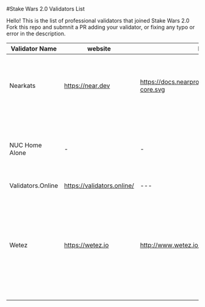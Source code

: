 #Stake Wars 2.0 Validators List

Hello! This is the list of professional validators that joined Stake Wars 2.0
Fork this repo and submnit a PR adding your validator, or fixing any typo or error in the description.

| Validator Name | website | Logo | Blurb | Account ID | Fees | Country |
| --- | --- | --- | --- | --- | --- | --- |
| Nearkats | https://near.dev | https://docs.nearprotocol.com/img/icon-core.svg | The unofficial and Betanet-only validator that provides token delegation services. Stake with us! | @nearkat | 0% | US |
| NUC Home Alone | - | - | A small, Intel NUC-based validator node, connected to a residential Interenet connection | @nuc.test | 0% | US |
| Validators.Online | https://validators.online/ | --- | --- | @validatorsonline.test | 1% | MY |
| Wetez | https://wetez.io | http://www.wetez.io/_nuxt/img/72ebb49.png | Wetez is the most professional team in the POS ( Proof of Stake) field. And we provide the most secure and efficient node management service. Stake with us! | @wetez11.test | 0% | CN |
